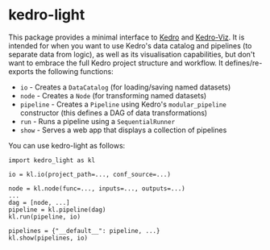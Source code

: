 # kedro-light

This package provides a minimal interface to [Kedro](https://github.com/kedro-org/kedro) and [Kedro-Viz](https://github.com/kedro-org/kedro-viz). It is intended for when you want to use Kedro's data catalog and pipelines (to separate data from logic), as well as its visualisation capabilities, but don't want to embrace the full Kedro project structure and workflow. It defines/re-exports the following functions:

* `io` - Creates a `DataCatalog` (for loading/saving named datasets)
* `node` - Creates a `Node` (for transforming named datasets)
* `pipeline` - Creates a `Pipeline` using Kedro's `modular_pipeline` constructor (this defines a DAG of data transformations)
* `run` - Runs a pipeline using a `SequentialRunner`
* `show` - Serves a web app that displays a collection of pipelines

You can use kedro-light as follows:
```
import kedro_light as kl

io = kl.io(project_path=..., conf_source=...)

node = kl.node(func=..., inputs=..., outputs=...)
...
dag = [node, ...]
pipeline = kl.pipeline(dag)
kl.run(pipeline, io)

pipelines = {"__default__": pipeline, ...}
kl.show(pipelines, io)
```
